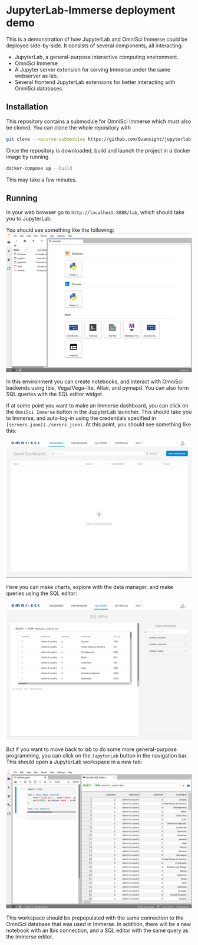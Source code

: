 # JupyterLab-Immerse deployment demo

This is a demonstration of how JupyterLab and OmniSci Immerse could be deployed side-by-side.
It consists of several components, all interacting:

* JupyterLab, a general-purpose interactive computing environment.
* OmniSci Immerse
* A Jupyter server extension for serving Immerse under the same webserver as lab.
* Several frontend JupyterLab extensions for better interacting with OmniSci databases.

## Installation

This repository contains a submodule for OmniSci Immerse which must also be cloned.
You can clone the whole repository with
```bash
git clone --recurse-submodules https://github.com/Quansight/jupyterlab-immerse-deploy.git
```

Once the repository is downloaded, build and launch the project in a docker image by running
```bash
docker-compose up --build
```
This may take a few minutes.


## Running

In your web browser go to `http://localhost:8888/lab`, which should take you to JupyterLab.

You should see something like the following:
![lab-intro](images/lab-intro.png)

In this environment you can create notebooks, and interact with OmniSci backends using Ibis,
Vega/Vega-lite, Altair, and pymapd. You can also form SQL queries with the SQL editor widget.

If at some point you want to make an Immerse dashboard, you can click on the
`OmniSci Immerse` button in the JupyterLab launcher.
This should take you to Immerse, and auto-log-in using the credentials specified in `[servers.json](./serers.json)`.
At this point, you should see something like this:

![immerse-intro](images/immerse-intro.png)

Here you can make charts, explore with the data manager, and make queries using the SQL editor:

![immerse-sql](images/immerse-sql.png)

But if you want to move back to lab to do some more general-purpose programming,
you can click on the `JupyterLab` button in the navigation bar.
This should open a JupyterLab workspace in a new tab:

![lab-workspace](images/lab-workspace.png)

This workspace should be prepopulated with the same connection to the OmniSci database
that was used in Immerse. In addition, there will be a new notebook with an Ibis connection,
and a SQL editor with the same query as the Immerse editor.
